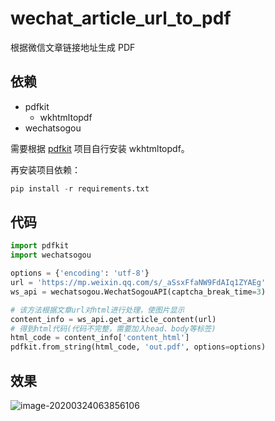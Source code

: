 # wechat_article_url_to_pdf
根据微信文章链接地址生成 PDF

## 依赖
- pdfkit
  - wkhtmltopdf
- wechatsogou

需要根据 [pdfkit](https://github.com/JazzCore/python-pdfkit) 项目自行安装 wkhtmltopdf。

再安装项目依赖：

```python
pip install -r requirements.txt 
```

## 代码

```python
import pdfkit
import wechatsogou

options = {'encoding': 'utf-8'}
url = 'https://mp.weixin.qq.com/s/_aSsxFfaNW9FdAIq1ZYAEg'
ws_api = wechatsogou.WechatSogouAPI(captcha_break_time=3)

# 该方法根据文章url对html进行处理，使图片显示
content_info = ws_api.get_article_content(url)
# 得到html代码(代码不完整，需要加入head、body等标签)
html_code = content_info['content_html']
pdfkit.from_string(html_code, 'out.pdf', options=options)
```

## 效果

![image-20200324063856106](https://klause-blog-pictures.oss-cn-shanghai.aliyuncs.com/ipic/2020-03-23-223856.png)